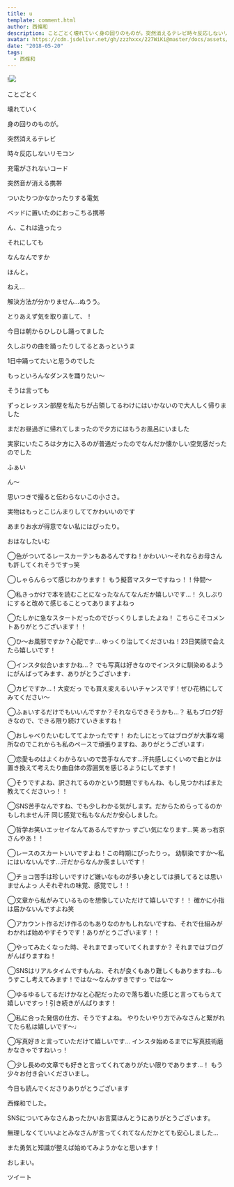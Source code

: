 ```yaml
---
title: u
template: comment.html
author: 西條和
description: ことごとく壊れていく身の回りのものが。突然消えるテレビ時々反応しないリモコン充電がされな...
avatar: https://cdn.jsdelivr.net/gh/zzzhxxx/227WiKi@master/docs/assets/photo/avatar/nagomi.jpg
date: "2018-05-20"
tags:
  - 西條和
---
```


!![](https://cdn.jsdelivr.net/gh/227WiKi/227WiKi-image@master/blog-image/nagomi-2018-05-20_1.jpg)












ことごとく











壊れていく








身の回りのものが。











突然消えるテレビ




時々反応しないリモコン





充電がされないコード






突然音が消える携帯





ついたりつかなかったりする電気











ベッドに置いたのにおっこちる携帯








ん、これは違ったっ











それにしても






なんなんですか







ほんと。







ねえ…










解決方法が分かりません…ぬうう。













とりあえず気を取り直して、！















今日は朝からひしひし踊ってました









久しぶりの曲を踊ったりしてるとあっというま










1日中踊ってたいと思うのでした









もっといろんなダンスを踊りたい〜









そうは言っても










ずっとレッスン部屋を私たちが占領してるわけにはいかないので大人しく帰りました











まだお昼過ぎに帰れてしまったので夕方にはもうお風呂にいました










実家にいたころは夕方に入るのが普通だったのでなんだか懐かしい空気感だったのでした










ふぁい












ん〜










思いつきで撮ると伝わらないこの小ささ。











実物はもっとこじんまりしててかわいいのです














あまりお水が得意でない私にはぴったり。












おはなしたいむ





◯色がついてるレースカーテンもあるんですね！かわいい〜それならお母さんも許してくれそうですっ笑




◯しゃらんらって感じわかります！
もう擬音マスターですねっ！！仲間〜




◯私きっかけで本を読むことになったなんてなんだか嬉しいです…！
久しぶりにすると改めて感じることってありますよねっ





◯たしかに急なスタートだったのでびっくりしましたよね！
こちらこそコメントありがとうございます！！




◯ひ〜お風邪ですか？心配です…
ゆっくり治してくださいね！23日笑顔で会えたら嬉しいです！




◯インスタ似合いますかね…？
でも写真は好きなのでインスタに馴染めるようにがんばってみます、ありがとうございます♩




◯カビですか…！大変だっ
でも買え変えるいいチャンスです！ぜひ花柄にしてみてください〜




◯ふぁいするだけでもいいんですか？それならできそうかも…？
私もブログ好きなので、できる限り続けていきますね！





◯おしゃべりたいむしててよかったです！
わたしにとってはブログが大事な場所なのでこれからも私のペースで頑張りますね、ありがとうございます♩





◯恋愛ものはよくわからないので苦手なんです…汗共感しにくいので曲とかは置き換えて考えたり曲自体の雰囲気を感じるようにしてます！





◯そうですよね、訳されてるのかという問題ですもんね、もし見つかればまた教えてくださいっ！！




◯SNS苦手なんですね、でも少しわかる気がします。だからためらってるのかもしれません汗
同じ感覚で私もなんだか安心しました。





◯哲学お笑いエッセイなんてあるんですかっ
すごい気になります…笑
あっ右京さんやあ！！




◯レースのスカートいいですよね！この時期にぴったりっ。
幼馴染ですか〜私にはいないんです…汗だからなんか羨ましいです！





◯チョコ苦手は珍しいですけど嫌いなものが多い身としては損してるとは思いませんよっ
人それぞれの味覚、感覚でし！！





◯文章から私がみているものを想像していただけて嬉しいです！！
確かに小指は届かないんですよね笑




◯アカウント作るだけ作るのもありなのかもしれないですね、それで仕組みがわかれば始めやすそうです！ありがとうございます！！





◯やってみたくなった時、それまでまっていてくれますか？
それまではブログがんばりますね！



◯SNSはリアルタイムですもんね、それが良くもあり難しくもありますね…もうすこし考えてみます！ではな〜なんかすきですっ
ではな〜






◯ゆるゆるしてるだけかなと心配だったので落ち着いた感じと言ってもらえて嬉しいですっ！引き続きがんばります！





◯私に合った発信の仕方、そうですよね。
やりたいやり方でみなさんと繋がれてたら私は嬉しいです〜♩






◯写真好きと言っていただけて嬉しいです…
インスタ始めるまでに写真技術磨かなきゃですねいっ！





◯少し長めの文章でも好きと言ってくれてありがたい限りであります…！
もう少々お付き合いくださいまし。








今日も読んでくださりありがとうございます











西條和でした。











SNSについてみなさんあったかいお言葉ほんとうにありがとうございます。








無理しなくていいよとみなさんが言ってくれてなんだかとても安心しました…










また勇気と知識が整えば始めてみようかなと思います！












おしまい。


ツイート



